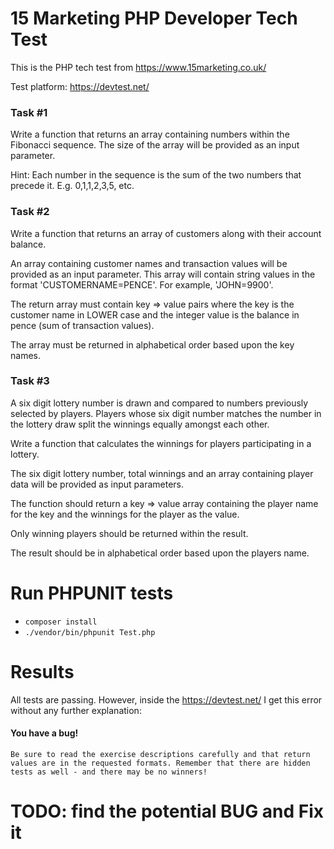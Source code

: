 # 15 Marketing PHP Developer Tech Test

This is the PHP tech test from https://www.15marketing.co.uk/

Test platform: https://devtest.net/

### Task #1

Write a function that returns an array containing numbers within the Fibonacci sequence. The size of the array will be provided as an input parameter.

Hint: Each number in the sequence is the sum of the two numbers that precede it. E.g. 0,1,1,2,3,5, etc.

### Task #2

Write a function that returns an array of customers along with their account balance.

An array containing customer names and transaction values will be provided as an input parameter. This array will contain string values in the format 'CUSTOMERNAME=PENCE'. For example, 'JOHN=9900'.

The return array must contain key => value pairs where the key is the customer name in LOWER case and the integer value is the balance in pence (sum of transaction values).

The array must be returned in alphabetical order based upon the key names.

### Task #3

A six digit lottery number is drawn and compared to numbers previously selected by players. Players whose six digit number matches the number in the lottery draw split the winnings equally amongst each other.

Write a function that calculates the winnings for players participating in a lottery.

The six digit lottery number, total winnings and an array containing player data will be provided as input parameters.

The function should return a key => value array containing the player name for the key and the winnings for the player as the value.

Only winning players should be returned within the result.

The result should be in alphabetical order based upon the players name.

# Run PHPUNIT tests
- `composer install`
- `./vendor/bin/phpunit Test.php`

# Results
All tests are passing. However, inside the https://devtest.net/ I get this error without any further explanation:

#### You have a bug!
`
Be sure to read the exercise descriptions carefully and that return values are in the requested formats.
Remember that there are hidden tests as well - and there may be no winners!
`

# TODO: find the potential BUG and Fix it
